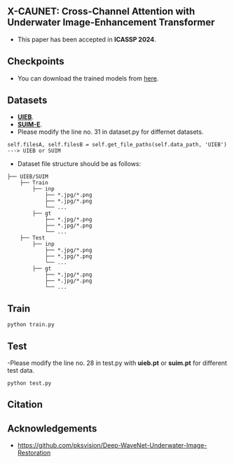 ## X-CAUNET: Cross-Channel Attention with Underwater Image-Enhancement Transformer
- This paper has been accepted in **ICASSP 2024**.
## Checkpoints
- You can download the trained models from [here](https://drive.google.com/drive/folders/1pKXJ2kaYg1DrjNUvagyk3BAAROn_4wWx?usp=drive_link).
## Datasets
  - [**UIEB**](https://li-chongyi.github.io/proj_benchmark.html).
  - [**SUIM-E**](https://drive.google.com/drive/folders/1gA3Ic7yOSbHd3w214-AgMI9UleAt4bRM).
  - Please modify the line no. 31 in dataset.py for differnet datasets.
```
self.filesA, self.filesB = self.get_file_paths(self.data_path, 'UIEB') ---> UIEB or SUIM
```
  - Dataset file structure should be as follows:
```
├── UIEB/SUIM
    ├── Train
        ├── inp
            ├── *.jpg/*.png
            ├── *.jpg/*.png
            └── ...
        ├── gt
            ├── *.jpg/*.png
            ├── *.jpg/*.png
            └── ...
    ├── Test
        ├── inp
            ├── *.jpg/*.png
            ├── *.jpg/*.png
            └── ...
        ├── gt
            ├── *.jpg/*.png
            ├── *.jpg/*.png
            └── ...
```
## Train
``` 
python train.py
```
## Test
-Please modify the line no. 28 in test.py with **uieb.pt** or **suim.pt** for different test data.
```
python test.py
```
## Citation

## Acknowledgements
- https://github.com/pksvision/Deep-WaveNet-Underwater-Image-Restoration
